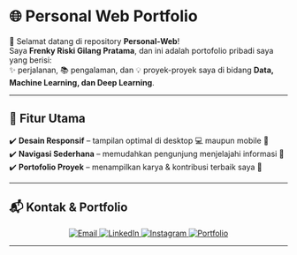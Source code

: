 # 🌐 Personal Web Portfolio

🎉 Selamat datang di repository **Personal-Web**!  
Saya **Frenky Riski Gilang Pratama**, dan ini adalah portofolio pribadi saya yang berisi:  
✨ perjalanan, 📚 pengalaman, dan 💡 proyek-proyek saya di bidang **Data, Machine Learning, dan Deep Learning**.

---

## 🚀 Fitur Utama
✔️ **Desain Responsif** – tampilan optimal di desktop 💻 maupun mobile 📱  
✔️ **Navigasi Sederhana** – memudahkan pengunjung menjelajahi informasi 🔎  
✔️ **Portofolio Proyek** – menampilkan karya & kontribusi terbaik saya 📂  

---

## 📬 Kontak & Portfolio

<p align="center">
  <a href="mailto:frenkygilang@gmail.com" target="_blank">
    <img src="https://img.shields.io/badge/Email-D14836?style=for-the-badge&logo=gmail&logoColor=white" alt="Email">
  </a>
  <a href="https://www.linkedin.com/in/frenkyy" target="_blank">
    <img src="https://img.shields.io/badge/LinkedIn-0A66C2?style=for-the-badge&logo=linkedin&logoColor=white" alt="LinkedIn">
  </a>
  <a href="https://www.instagram.com/frenskuyy" target="_blank">
    <img src="https://img.shields.io/badge/Instagram-E4405F?style=for-the-badge&logo=instagram&logoColor=white" alt="Instagram">
  </a>
  <a href="https://frenskuy.github.io/Personal-Web/" target="_blank">
    <img src="https://img.shields.io/badge/Portfolio-000000?style=for-the-badge&logo=firefox&logoColor=white" alt="Portfolio">
  </a>
</p>

---
